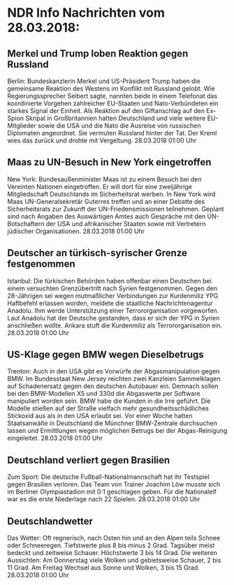 # NDR Info Nachrichten vom 28.03.2018:


## Merkel und Trump loben Reaktion gegen Russland
Berlin: Bundeskanzlerin Merkel und US-Präsident Trump haben die gemeinsame Reaktion des Westens im Konflikt mit Russland gelobt. Wie Regierungssprecher Seibert sagte, nannten beide in einem Telefonat das koordinierte Vorgehen zahlreicher EU-Staaten und Nato-Verbündeten ein starkes Signal der Einheit. Als Reaktion auf den Giftanschlag auf den Ex-Spion Skripal in Großbritannien hatten Deutschland und viele weitere EU-Mitglieder sowie die USA und die Nato die Ausreise von russischen Diplomaten angeordnet. Sie vermuten Russland hinter der Tat. Der Kreml wies das zurück und drohte mit Vergeltung. 28.03.2018 01:00 Uhr 

## Maas zu UN-Besuch in New York eingetroffen
New York: Bundesaußenminister Maas ist zu einem Besuch bei den Vereinten Nationen eingetroffen. Er will dort für eine zweijährige Mitgliedschaft Deutschlands im Sicherheitsrat werben. In New York wird Maas UN-Generalsekretär Guterres treffen und an einer Debatte des Sicherheitsrats zur Zukunft der UN-Friedensmissionen teilnehmen. Geplant sind nach Angaben des Auswärtigen Amtes auch Gespräche mit den UN-Botschaftern der USA und afrikanischer Staaten sowie mit Vertretern jüdischer Organisationen. 28.03.2018 01:00 Uhr 

## Deutscher an türkisch-syrischer Grenze festgenommen
Istanbul: Die türkischen Behörden haben offenbar einen Deutschen bei einem versuchten Grenzübertritt nach Syrien festgenommen. Gegen den 28-Jährigen sei wegen mutmaßlicher Verbindungen zur Kurdenmiliz YPG Haftbefehl erlassen worden, meldete die staatliche Nachrichtenagentur Anadolu. Ihm werde Unterstützung einer Terrororganisation vorgeworfen. Laut Anadolu hat der Deutsche gestanden, dass er sich der YPG in Syrien anschließen wollte. Ankara stuft die Kurdenmiliz als Terrororganisation ein. 28.03.2018 01:00 Uhr 

## US-Klage gegen BMW wegen Dieselbetrugs
Trenton: Auch in den USA gibt es Vorwürfe der Abgasmanipulation gegen BMW. Im Bundesstaat New Jersey reichten zwei Kanzleien Sammelklagen auf Schadenersatz gegen den deutschen Autobauer ein. Demnach sollen bei den BMW-Modellen X5 und 330d die Abgaswerte per Software manipuliert worden sein. BMW habe die Kunden in die Irre geführt. Die Modelle stießen auf der Straße vielfach mehr gesundheitsschädliches Stickoxid aus als in den USA erlaubt sei. Vor einer Woche hatten Staatsanwälte in Deutschland die Münchner BMW-Zentrale durchsuchen lassen und Ermittlungen wegen möglichen Betrugs bei der Abgas-Reinigung eingeleitet. 28.03.2018 01:00 Uhr 

## Deutschland verliert gegen Brasilien
Zum Sport: Die deutsche Fußball-Nationalmannschaft hat ihr Testspiel gegen Brasilien verloren. Das Team von Trainer Joachim Löw musste sich im Berliner Olympiastadion mit 0:1 geschlagen geben. Für die Nationalelf war es die erste Niederlage nach 22 Spielen. 28.03.2018 01:00 Uhr 

## Deutschlandwetter
Das Wetter: Oft regnerisch, nach Osten hin und an den Alpen teils Schnee oder Schneeregen. Tiefstwerte plus 8 bis minus 2 Grad. Tagsüber meist bedeckt und zeitweise Schauer. Höchstwerte 3 bis 14 Grad. Die weiteren Aussichten: Am Donnerstag viele Wolken und gebietsweise Schauer, 2 bis 11 Grad. Am Freitag Wechsel aus Sonne und Wolken, 3 bis 15 Grad. 28.03.2018 01:00 Uhr 
